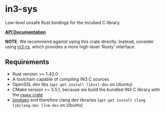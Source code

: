 # in3-sys
Low-level unsafe Rust bindings for the Incubed C library.


**[API Documentation](https://docs.rs/in3-sys/)**

**NOTE**:
We recommend against using this crate directly.
Instead, consider using [in3-rs](https://github.com/slockit/in3-c/tree/master/rust/in3-rs), which provides a more high-level 'Rusty' interface.


## Requirements
* Rust version >= 1.42.0
* A toolchain capable of compiling IN3 C sources
* OpenSSL dev libs (`apt-get install libssl-dev` on Ubuntu)
* CMake version >= 3.5.1, because we build the bundled IN3 C library with the [`cmake` crate](https://github.com/alexcrichton/cmake-rs)
* [bindgen](https://github.com/rust-lang/rust-bindgen) and therefore clang dev libraries (`apt-get install clang libclang-dev llvm-dev` on Ubuntu)
